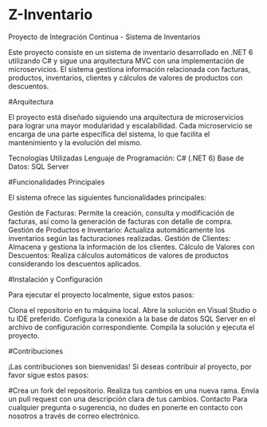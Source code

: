 # Z-Inventario
Proyecto de Integración Continua - Sistema de Inventarios

Este proyecto consiste en un sistema de inventario desarrollado en .NET 6 utilizando C# y sigue una arquitectura MVC con una implementación de microservicios. El sistema gestiona información relacionada con facturas, productos, inventarios, clientes y cálculos de valores de productos con descuentos.

#Arquitectura

El proyecto está diseñado siguiendo una arquitectura de microservicios para lograr una mayor modularidad y escalabilidad. Cada microservicio se encarga de una parte específica del sistema, lo que facilita el mantenimiento y la evolución del mismo.

Tecnologías Utilizadas
Lenguaje de Programación: C# (.NET 6)
Base de Datos: SQL Server

#Funcionalidades Principales

El sistema ofrece las siguientes funcionalidades principales:

Gestión de Facturas: Permite la creación, consulta y modificación de facturas, así como la generación de facturas con detalle de compra.
Gestión de Productos e Inventario: Actualiza automáticamente los inventarios según las facturaciones realizadas.
Gestión de Clientes: Almacena y gestiona la información de los clientes.
Cálculo de Valores con Descuentos: Realiza cálculos automáticos de valores de productos considerando los descuentos aplicados.

#Instalación y Configuración

Para ejecutar el proyecto localmente, sigue estos pasos:

Clona el repositorio en tu máquina local.
Abre la solución en Visual Studio o tu IDE preferido.
Configura la conexión a la base de datos SQL Server en el archivo de configuración correspondiente.
Compila la solución y ejecuta el proyecto.

#Contribuciones

¡Las contribuciones son bienvenidas! Si deseas contribuir al proyecto, por favor sigue estos pasos:

#Crea un fork del repositorio.
Realiza tus cambios en una nueva rama.
Envía un pull request con una descripción clara de tus cambios.
Contacto
Para cualquier pregunta o sugerencia, no dudes en ponerte en contacto con nosotros a través de correo electrónico.
